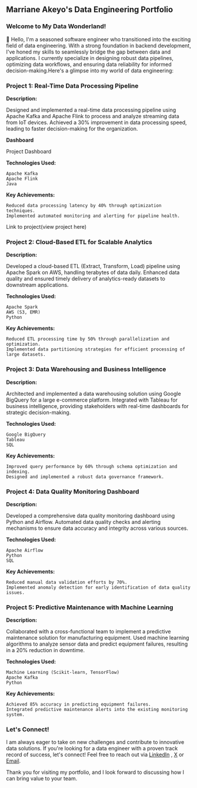 ## Marriane Akeyo's Data Engineering Portfolio
### Welcome to My Data Wonderland!

👋 Hello, I'm a seasoned software engineer who transitioned into the exciting field of data engineering. With a strong foundation in backend development, I've honed my skills to seamlessly bridge the gap between data and applications. I currently specialize in designing robust data pipelines, optimizing data workflows, and ensuring data reliability for informed decision-making.Here's a glimpse into my world of data engineering:

### Project 1: Real-Time Data Processing Pipeline

**Description:**

Designed and implemented a real-time data processing pipeline using Apache Kafka and Apache Flink to process and analyze streaming data from IoT devices. Achieved a 30% improvement in data processing speed, leading to faster decision-making for the organization.

**Dashboard**

Project Dashboard

**Technologies Used:**

    Apache Kafka
    Apache Flink
    Java

**Key Achievements:**

    Reduced data processing latency by 40% through optimization techniques.
    Implemented automated monitoring and alerting for pipeline health.

Link to project(view project here)

### Project 2: Cloud-Based ETL for Scalable Analytics

**Description:**

Developed a cloud-based ETL (Extract, Transform, Load) pipeline using Apache Spark on AWS, handling terabytes of data daily. Enhanced data quality and ensured timely delivery of analytics-ready datasets to downstream applications.

**Technologies Used:**

    Apache Spark
    AWS (S3, EMR)
    Python

**Key Achievements:**

    Reduced ETL processing time by 50% through parallelization and optimization.
    Implemented data partitioning strategies for efficient processing of large datasets.

### Project 3: Data Warehousing and Business Intelligence

**Description:**

Architected and implemented a data warehousing solution using Google BigQuery for a large e-commerce platform. Integrated with Tableau for business intelligence, providing stakeholders with real-time dashboards for strategic decision-making.

**Technologies Used:**

    Google BigQuery
    Tableau
    SQL

**Key Achievements:**

    Improved query performance by 60% through schema optimization and indexing.
    Designed and implemented a robust data governance framework.

### Project 4: Data Quality Monitoring Dashboard

**Description:**

Developed a comprehensive data quality monitoring dashboard using Python and Airflow. Automated data quality checks and alerting mechanisms to ensure data accuracy and integrity across various sources.

**Technologies Used:**

    Apache Airflow
    Python
    SQL

**Key Achievements:**

    Reduced manual data validation efforts by 70%.
    Implemented anomaly detection for early identification of data quality issues.

### Project 5: Predictive Maintenance with Machine Learning

**Description:**

Collaborated with a cross-functional team to implement a predictive maintenance solution for manufacturing equipment. Used machine learning algorithms to analyze sensor data and predict equipment failures, resulting in a 20% reduction in downtime.

**Technologies Used:**

    Machine Learning (Scikit-learn, TensorFlow)
    Apache Kafka
    Python

**Key Achievements:**

    Achieved 85% accuracy in predicting equipment failures.
    Integrated predictive maintenance alerts into the existing monitoring system.

### Let's Connect!

I am always eager to take on new challenges and contribute to innovative data solutions. If you're looking for a data engineer with a proven track record of success, let's connect! Feel free to reach out via [LinkedIn](https://www.linkedin.com/in/marriane-a-085927218/) , [X](https://twitter.com/devmarrie) or [Email](annemarrieakeyo42@gmail.com).

Thank you for visiting my portfolio, and I look forward to discussing how I can bring value to your team.

